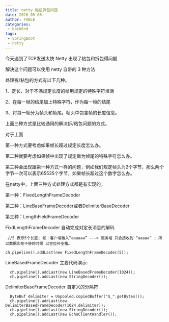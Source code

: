 ```yaml
---
title: netty 粘包拆包问题
date: 2020-05-08
author: FANLE
categories:
 - backEnd
tags:
 - SpringBoot
 - netty
---
```


今天遇到了TCP发送太快 Netty 出现了粘包和拆包得问题

解决这个问题可以使用 netty 自带的 3 种方法

处理拆/粘包的方式有以下几种。

1、定长，对于不满规定长度的帧用规定的特殊字符填满

2、在每一帧的结尾加上特殊字符，作为每一帧的结尾

3、将每一帧分为帧头和帧尾。帧头中包含帧的长度信息。

上面三种方式是比较通用的解决拆/粘包问题的方式。

对于上面

第一种方式要考虑如果帧长超过规定长度怎么办。

第二种就要考虑如果帧中出现了规定做为帧尾的特殊字符怎么办。

第三种会出现跟第一种方式一样的问题，例如我们规定帧头为2个字节，那么两个字节一次可以表示65535个字节，如果帧长超过这个数字怎么办。

在netty中，上面三种方式处理方式都是有实现的。


第一种：FixedLengthFrameDecoder

第二种：LineBaseFrameDecoder或者DelimiterBaseDecoder

第三种：LengthFieldFrameDecoder



FixdLengthFrameDecoder  自动完成对定长消息的解码

```
 //5 表示5个长度; 如：客户端输入“aaaaaa” ---> 服务端 只会接收到 “aaaaa” ; 所以数据实在不够的时候 以空位补空格。

ch.pipeline().addLast(new FixedLengthFrameDecoder(5)); 

```


LineBasedFrameDecoder 主要代码演示:

```
  ch.pipeline().addLast(new LineBasedFrameDecoder(1024)); 
  ch.pipeline().addLast(new StringDecoder());

```

DelimiterBaseFrameDecoder 自定义的分隔符

```
  ByteBuf delimiter = Unpooled.copiedBuffer("$_".getBytes());
  ch.pipeline().addLast(new    DelimiterBasedFrameDecoder(1024,delimiter));
  ch.pipeline().addLast(new StringDecoder());
  ch.pipeline().addLast(new EchoClientHandler());

```

